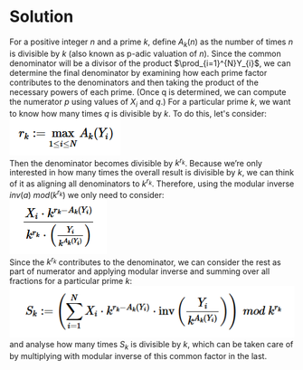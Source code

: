 # Solution 
For a positive integer $n$ and a prime $k$, define $A_{k}(n)$ as the number of times $n$ is divisible by $k$ (also known as p-adic valuation of $n$). Since the common denominator will be a divisor of the product $\prod_{i=1}^{N}Y_{i}$, we can determine the final denominator by examining how each prime factor contributes to the denominators and then taking the product of the necessary powers of each prime. (Once q is determined, we can compute the numerator $p$ using values of $X_{i}$ and $q$.)
For a particular prime $k$, we want to know how many times $q$ is divisible by $k$. To do this, let's consider:   
![s1](s1.png)   
Then the denominator becomes divisible by $k^{r_{k}}$.  Because we’re only interested in how many times the overall result is divisible by $k$, we can think of it as aligning all denominators to $k^{r_{k}}$. Therefore, using the modular inverse $inv(a)\ mod(k^{r_{k}})$ we only need to consider:   
![s2](s2.png)   
Since the $k^{r_{k}}$ contributes to the denominator, we can consider the rest as part of numerator and applying modular inverse and summing over all fractions for a particular prime $k$:   
![s3](s3.png)   
and analyse how many times $S_{k}$ is divisible by $k$, which can be taken care of by multiplying with modular inverse of this common factor in the last.    

